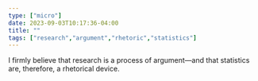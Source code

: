 ```yaml
---
type: ["micro"]
date: 2023-09-03T10:17:36-04:00
title: ""
tags: ["research","argument","rhetoric","statistics"]
---
```

I firmly believe that research is a process of argument—and that statistics are, therefore, a rhetorical device.
